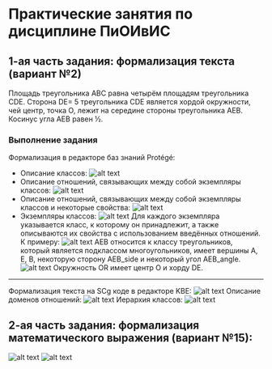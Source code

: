 # Практические занятия по дисциплине ПиОИвИС
## 1-ая часть задания: формализация текста (вариант №2)
Площадь треугольника АВС равна четырём площадям треугольника СDE. Сторона DE= 5 треугольника CDE является хордой окружности, чей центр, точка О, лежит на середине стороны треугольника AEB. Косинус угла АЕВ равен ½.
### Выполнение задания
Формализация в редакторе баз знаний Protégé:
- Описание классов:
 ![alt text](media/image.png)
- Описание отношений, связывающих между собой экземпляры классов:
![alt text](media/image-1.png)
- Описание отношений, связывающих между собой экземпляры классов и некоторые свойства:
![alt text](media/image-2.png)
- Экземпляры классов:
![alt text](media/image-3.png)
Для каждого экземпляра указывается класс, к которому он принадлежит, а также описываются их свойства с использованием введённых отношений. К примеру:
![alt text](media/image-4.png)
AEB относится к классу треугольников, который является подклассом многоугольников, имеет вершины A, E, B, некоторую сторону AEB_side и некоторый угол AEB_angle.
![alt text](media/image-5.png)
Окружность OR имеет центр O и хорду DE.

---

Формализация текста на SCg коде в редакторе KBE:
![alt text](media/image-6.png)
Описание доменов отношений:
![alt text](media/image-7.png)
Иерархия классов:
![alt text](media/image-8.png)
## 2-ая часть задания: формализация математического выражения (вариант №15):
![alt text](media/image-9.png)
![alt text](media/image-10.png)